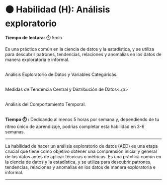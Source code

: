 # ⚫ Habilidad (H): Análisis exploratorio

**Tiempo de lectura:** ⏱️️️ 5min

<!-- El siguiente bloque de comentario se usa también  para mostrar un preview o resumen del program, skill o module en thumbnails de FE (por ejemplo) -->
<!-- preview:start -->
<p>Es una práctica común en la ciencia de datos y la estadística, y se utiliza para descubrir patrones, tendencias, relaciones y anomalías en los datos de manera exploratoria e informal.</p>
<p><br>Análisis Exploratorio de Datos y Variables Categóricas.</p>
<p><br>Medidas de Tendencia Central y Distribución de Datos<./p>
<p><br>Análisis del Comportamiento Temporal.</p>
<p><br><b>Tiempo ⏱️️ :</b> Dedicando al menos 5 horas por semana y, dependiendo de tu ritmo único de aprendizaje, podrías completar esta habilidad en 3-6 semanas.</p>
<!-- preview:end -->

---

La habilidad de hacer un análisis exploratorio de datos (AED) es una etapa crucial que tiene como objetivo obtener una comprensión inicial y general de los datos antes de aplicar técnicas o métricas. Es una práctica común en la ciencia de datos y la estadística, y se utiliza para descubrir patrones, tendencias, relaciones y anomalías en los datos de manera exploratoria e informal.

---


